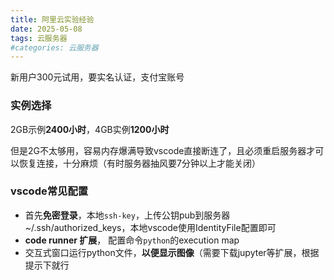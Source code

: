 ```yaml
---
title: 阿里云实验经验
date: 2025-05-08
tags: 云服务器
#categories: 云服务器
---
```



新用户300元试用，要实名认证，支付宝账号

### 实例选择

2GB示例**2400小时**，4GB实例**1200小时**

但是2G不太够用，容易内存爆满导致vscode直接断连了，且必须重启服务器才可以恢复连接，十分麻烦（有时服务器抽风要7分钟以上才能关闭）

### vscode常见配置

- 首先**免密登录**，本地`ssh-key`，上传公钥pub到服务器~/.ssh/authorized_keys，本地vscode使用IdentityFile配置即可
- **code runner 扩展**， 配置命令`python`的execution map
- 交互式窗口运行python文件，**以便显示图像**（需要下载jupyter等扩展，根据提示下就行



